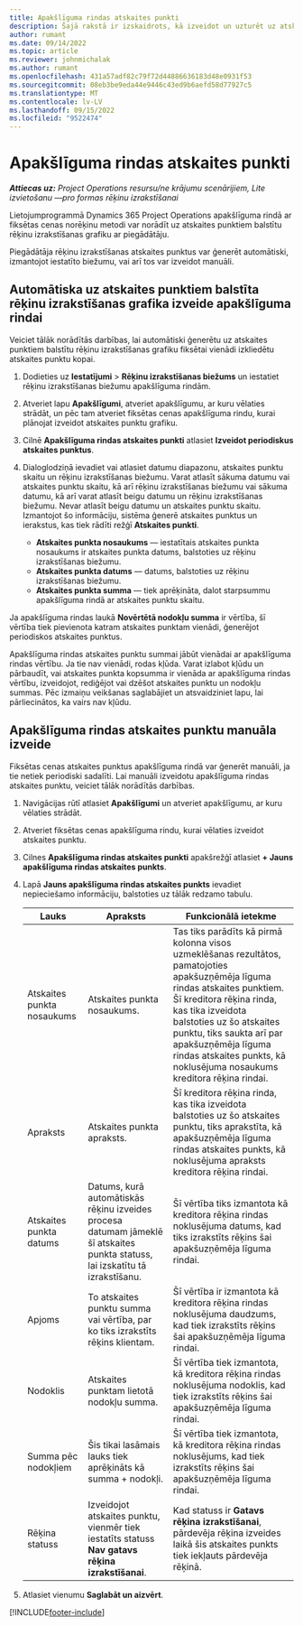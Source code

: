 ```yaml
---
title: Apakšlīguma rindas atskaites punkti
description: Šajā rakstā ir izskaidrots, kā izveidot un uzturēt uz atskaites punktiem balstītu rēķinu izrakstīšanas grafiku apakšlīgumam ar piegādātāju.
author: rumant
ms.date: 09/14/2022
ms.topic: article
ms.reviewer: johnmichalak
ms.author: rumant
ms.openlocfilehash: 431a57adf82c79f72d44886636183d48e0931f53
ms.sourcegitcommit: 08eb3be9eda44e9446c43ed9b6aefd58d77927c5
ms.translationtype: MT
ms.contentlocale: lv-LV
ms.lasthandoff: 09/15/2022
ms.locfileid: "9522474"
---
```

# <a name="subcontract-line-milestones"></a>Apakšlīguma rindas atskaites punkti

_**Attiecas uz:** Project Operations resursu/ne krājumu scenārijiem, Lite izvietošanu —pro formas rēķinu izrakstīšanai_

Lietojumprogrammā Dynamics 365 Project Operations apakšlīguma rindā ar fiksētas cenas norēķinu metodi var norādīt uz atskaites punktiem balstītu rēķinu izrakstīšanas grafiku ar piegādātāju.

Piegādātāja rēķinu izrakstīšanas atskaites punktus var ģenerēt automātiski, izmantojot iestatīto biežumu, vai arī tos var izveidot manuāli.

## <a name="automatically-create-a-milestone-based-invoice-schedule-for-a-subcontract-line"></a>Automātiska uz atskaites punktiem balstīta rēķinu izrakstīšanas grafika izveide apakšlīguma rindai

Veiciet tālāk norādītās darbības, lai automātiski ģenerētu uz atskaites punktiem balstītu rēķinu izrakstīšanas grafiku fiksētai vienādi izkliedētu atskaites punktu kopai.

1. Dodieties uz **Iestatījumi** > **Rēķinu izrakstīšanas biežums** un iestatiet rēķinu izrakstīšanas biežumu apakšlīguma rindām.
2. Atveriet lapu **Apakšlīgumi**, atveriet apakšlīgumu, ar kuru vēlaties strādāt, un pēc tam atveriet fiksētas cenas apakšlīguma rindu, kurai plānojat izveidot atskaites punktu grafiku.
3. Cilnē **Apakšlīguma rindas atskaites punkti** atlasiet **Izveidot periodiskus atskaites punktus**.
4. Dialoglodziņā ievadiet vai atlasiet datumu diapazonu, atskaites punktu skaitu un rēķinu izrakstīšanas biežumu. Varat atlasīt sākuma datumu vai atskaites punktu skaitu, kā arī rēķinu izrakstīšanas biežumu vai sākuma datumu, kā arī varat atlasīt beigu datumu un rēķinu izrakstīšanas biežumu. Nevar atlasīt beigu datumu un atskaites punktu skaitu.
Izmantojot šo informāciju, sistēma ģenerē atskaites punktus un ierakstus, kas tiek rādīti režģī **Atskaites punkti**.

   - **Atskaites punkta nosaukums** — iestatītais atskaites punkta nosaukums ir atskaites punkta datums, balstoties uz rēķinu izrakstīšanas biežumu.
   - **Atskaites punkta datums** — datums, balstoties uz rēķinu izrakstīšanas biežumu.
   - **Atskaites punkta summa** — tiek aprēķināta, dalot starpsummu apakšlīguma rindā ar atskaites punktu skaitu.

Ja apakšlīguma rindas laukā **Novērtētā nodokļu summa** ir vērtība, šī vērtība tiek pievienota katram atskaites punktam vienādi, ģenerējot periodiskos atskaites punktus.

Apakšlīguma rindas atskaites punktu summai jābūt vienādai ar apakšlīguma rindas vērtību. Ja tie nav vienādi, rodas kļūda. Varat izlabot kļūdu un pārbaudīt, vai atskaites punkta kopsumma ir vienāda ar apakšlīguma rindas vērtību, izveidojot, rediģējot vai dzēšot atskaites punktu un nodokļu summas. Pēc izmaiņu veikšanas saglabājiet un atsvaidziniet lapu, lai pārliecinātos, ka vairs nav kļūdu.

## <a name="manually-create-subcontract-line-milestones"></a>Apakšlīguma rindas atskaites punktu manuāla izveide

Fiksētas cenas atskaites punktus apakšlīguma rindā var ģenerēt manuāli, ja tie netiek periodiski sadalīti. Lai manuāli izveidotu apakšlīguma rindas atskaites punktu, veiciet tālāk norādītās darbības.

1. Navigācijas rūtī atlasiet **Apakšlīgumi** un atveriet apakšlīgumu, ar kuru vēlaties strādāt.
2. Atveriet fiksētas cenas apakšlīguma rindu, kurai vēlaties izveidot atskaites punktu.
3. Cilnes **Apakšlīguma rindas atskaites punkti** apakšrežģī atlasiet **+ Jauns apakšlīguma rindas atskaites punkts**.
4. Lapā **Jauns apakšlīguma rindas atskaites punkts** ievadiet nepieciešamo informāciju, balstoties uz tālāk redzamo tabulu.

    | Lauks | Apraksts |Funkcionālā ietekme|
    | --- | --- |----------------------|
    | Atskaites punkta nosaukums | Atskaites punkta nosaukums. |Tas tiks parādīts kā pirmā kolonna visos uzmeklēšanas rezultātos, pamatojoties apakšuzņēmēja līguma rindas atskaites punktiem. Šī kreditora rēķina rinda, kas tika izveidota balstoties uz šo atskaites punktu, tiks saukta arī par apakšuzņēmēja līguma rindas atskaites punkts, kā noklusējuma nosaukums kreditora rēķina rindai.|
    | Apraksts | Atskaites punkta apraksts. |Šī kreditora rēķina rinda, kas tika izveidota balstoties uz šo atskaites punktu, tiks aprakstīta, kā apakšuzņēmēja līguma rindas atskaites punkts, kā noklusējuma apraksts kreditora rēķina rindai.|
    | Atskaites punkta datums | Datums, kurā automātiskās rēķinu izveides procesa datumam jāmeklē šī atskaites punkta statuss, lai izskatītu tā izrakstīšanu.| Šī vērtība tiks izmantota kā kreditora rēķina rindas noklusējuma datums, kad tiks izrakstīts rēķins šai apakšuzņēmēja līguma rindai. |
    | Apjoms | To atskaites punktu summa vai vērtība, par ko tiks izrakstīts rēķins klientam. |Šī vērtība ir izmantota kā kreditora rēķina rindas noklusējuma daudzums, kad tiek izrakstīts rēķins šai apakšuzņēmēja līguma rindai. |
    | Nodoklis | Atskaites punktam lietotā nodokļu summa.| Šī vērtība tiek izmantota, kā kreditora rēķina rindas noklusējuma nodoklis, kad tiek izrakstīts rēķins šai apakšuzņēmēja līguma rindai. |
    | Summa pēc nodokļiem | Šis tikai lasāmais lauks tiek aprēķināts kā summa + nodokļi.|Šī vērtība tiek izmantota, kā kreditora rēķina rindas noklusējums, kad tiek izrakstīts rēķins šai apakšuzņēmēja līguma rindai. |
    | Rēķina statuss | Izveidojot atskaites punktu, vienmēr tiek iestatīts statuss **Nav gatavs rēķina izrakstīšanai**.|  Kad statuss ir **Gatavs rēķina izrakstīšanai**, pārdevēja rēķina izveides laikā šis atskaites punkts tiek iekļauts pārdevēja rēķinā. |

5. Atlasiet vienumu **Saglabāt un aizvērt**.


[!INCLUDE[footer-include](../../includes/footer-banner.md)]
